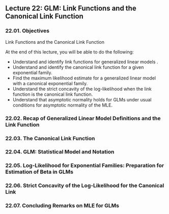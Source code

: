 ##  Lecture 22: GLM: Link Functions and the Canonical Link Function

### 22.01. Objectives

Link Functions and the Canonical Link Function

At the end of this lecture, you will be able to do the following:

- Understand and identify link functions for generalized linear models .
- Understand and identify the canonical link function for a given exponential family.
- Find the maximum likelihood estimate for a generalized linear model with a canonical exponential family.
- Understand the strict concavity of the log-likelihood when the link function is the canonical link function.
- Understand that asymptotic normality holds for GLMs under usual conditions for asymptotic normality of the MLE.

### 22.02. Recap of Generalized Linear Model Definitions and the Link Function
### 22.03. The Canonical Link Function
### 22.04. GLM: Statistical Model and Notation
### 22.05. Log-Likelihood for Exponential Families: Preparation for Estimation of Beta in GLMs
### 22.06. Strict Concavity of the Log-Likelihood for the Canonical Link
### 22.07. Concluding Remarks on MLE for GLMs
